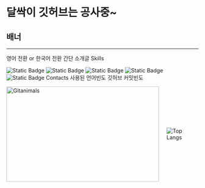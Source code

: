 # 달싹이 깃허브는 공사중~
## 배너
---
영어 전환 or 한국어 전환
간단 소개글
Skills

![Static Badge](https://img.shields.io/badge/C-A8B9CC?style=plastic&logo=C&logoColor=ffffff)
![Static Badge](https://img.shields.io/badge/C%2B%2B-00599C?style=plastic&logo=C%2B%2B&logoColor=ffffff)
![Static Badge](https://img.shields.io/badge/C%23-black?style=plastic)
![Static Badge](https://img.shields.io/badge/Python-3776AB?style=plastic&logo=Python&logoColor=ffffff)<br>
![Static Badge](https://img.shields.io/badge/Unity-black?style=plastic&logo=Unity&logoColor=ffffff)
Contacts
사용된 언어빈도
깃허브 커밋빈도

<div style="display: flex; align-items: center; justify-content: center;">
  <div style="margin-right: 20px;">
    <img src="https://render.gitanimals.org/farms/j1sung" width="400" height="250" alt="Gitanimals"/>
  </div>
  <div>
    <img src="https://github-readme-stats.vercel.app/api/top-langs/?username=j1sung&layout=compact" alt="Top Langs" />
  </div>
</div>
